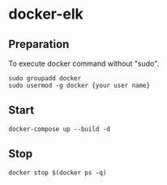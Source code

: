 # docker-elk

## Preparation
To execute docker command without "sudo".
```
sudo groupadd docker
sudo usermod -g docker {your user name}
```

## Start
```
docker-compose up --build -d
```

## Stop
```
docker stop $(docker ps -q)
```

